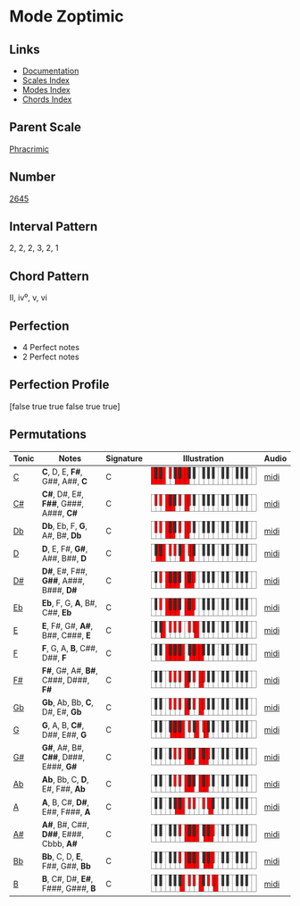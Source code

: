 # Mode Zoptimic

## Links

- [Documentation](index.md)
- [Scales Index](Scales.md)
- [Modes Index](Modes.md)
- [Chords Index](Chords.md)

## Parent Scale

[Phracrimic](ScalePhracrimic.md)

## Number

[2645](https://ianring.com/musictheory/scales/2645)

## Interval Pattern

2, 2, 2, 3, 2, 1

## Chord Pattern

II, iv⁰, v, vi

## Perfection

- 4 Perfect notes
- 2 Perfect notes

## Perfection Profile

[false true true false true true]

## Permutations

| Tonic | Notes | Signature | Illustration | Audio |
|-------|-------|-----------|--------------|-------|
| [C](ModeCNaturalZoptimic.md) | **C**, D, E, **F#**, G##, A##, **C** | C | ![CNaturalZoptimic](ModeCNaturalZoptimic.png) | [midi](https://github.com/edipermadi/music/blob/main/docs/ModeCNaturalZoptimic.mid?raw=true) |
| [C#](ModeCSharpZoptimic.md) | **C#**, D#, E#, **F##**, G###, A###, **C#** | C | ![CSharpZoptimic](ModeCSharpZoptimic.png) | [midi](https://github.com/edipermadi/music/blob/main/docs/ModeCSharpZoptimic.mid?raw=true) |
| [Db](ModeDFlatZoptimic.md) | **Db**, Eb, F, **G**, A#, B#, **Db** | C | ![DFlatZoptimic](ModeDFlatZoptimic.png) | [midi](https://github.com/edipermadi/music/blob/main/docs/ModeDFlatZoptimic.mid?raw=true) |
| [D](ModeDNaturalZoptimic.md) | **D**, E, F#, **G#**, A##, B##, **D** | C | ![DNaturalZoptimic](ModeDNaturalZoptimic.png) | [midi](https://github.com/edipermadi/music/blob/main/docs/ModeDNaturalZoptimic.mid?raw=true) |
| [D#](ModeDSharpZoptimic.md) | **D#**, E#, F##, **G##**, A###, B###, **D#** | C | ![DSharpZoptimic](ModeDSharpZoptimic.png) | [midi](https://github.com/edipermadi/music/blob/main/docs/ModeDSharpZoptimic.mid?raw=true) |
| [Eb](ModeEFlatZoptimic.md) | **Eb**, F, G, **A**, B#, C##, **Eb** | C | ![EFlatZoptimic](ModeEFlatZoptimic.png) | [midi](https://github.com/edipermadi/music/blob/main/docs/ModeEFlatZoptimic.mid?raw=true) |
| [E](ModeENaturalZoptimic.md) | **E**, F#, G#, **A#**, B##, C###, **E** | C | ![ENaturalZoptimic](ModeENaturalZoptimic.png) | [midi](https://github.com/edipermadi/music/blob/main/docs/ModeENaturalZoptimic.mid?raw=true) |
| [F](ModeFNaturalZoptimic.md) | **F**, G, A, **B**, C##, D##, **F** | C | ![FNaturalZoptimic](ModeFNaturalZoptimic.png) | [midi](https://github.com/edipermadi/music/blob/main/docs/ModeFNaturalZoptimic.mid?raw=true) |
| [F#](ModeFSharpZoptimic.md) | **F#**, G#, A#, **B#**, C###, D###, **F#** | C | ![FSharpZoptimic](ModeFSharpZoptimic.png) | [midi](https://github.com/edipermadi/music/blob/main/docs/ModeFSharpZoptimic.mid?raw=true) |
| [Gb](ModeGFlatZoptimic.md) | **Gb**, Ab, Bb, **C**, D#, E#, **Gb** | C | ![GFlatZoptimic](ModeGFlatZoptimic.png) | [midi](https://github.com/edipermadi/music/blob/main/docs/ModeGFlatZoptimic.mid?raw=true) |
| [G](ModeGNaturalZoptimic.md) | **G**, A, B, **C#**, D##, E##, **G** | C | ![GNaturalZoptimic](ModeGNaturalZoptimic.png) | [midi](https://github.com/edipermadi/music/blob/main/docs/ModeGNaturalZoptimic.mid?raw=true) |
| [G#](ModeGSharpZoptimic.md) | **G#**, A#, B#, **C##**, D###, E###, **G#** | C | ![GSharpZoptimic](ModeGSharpZoptimic.png) | [midi](https://github.com/edipermadi/music/blob/main/docs/ModeGSharpZoptimic.mid?raw=true) |
| [Ab](ModeAFlatZoptimic.md) | **Ab**, Bb, C, **D**, E#, F##, **Ab** | C | ![AFlatZoptimic](ModeAFlatZoptimic.png) | [midi](https://github.com/edipermadi/music/blob/main/docs/ModeAFlatZoptimic.mid?raw=true) |
| [A](ModeANaturalZoptimic.md) | **A**, B, C#, **D#**, E##, F###, **A** | C | ![ANaturalZoptimic](ModeANaturalZoptimic.png) | [midi](https://github.com/edipermadi/music/blob/main/docs/ModeANaturalZoptimic.mid?raw=true) |
| [A#](ModeASharpZoptimic.md) | **A#**, B#, C##, **D##**, E###, Cbbb, **A#** | C | ![ASharpZoptimic](ModeASharpZoptimic.png) | [midi](https://github.com/edipermadi/music/blob/main/docs/ModeASharpZoptimic.mid?raw=true) |
| [Bb](ModeBFlatZoptimic.md) | **Bb**, C, D, **E**, F##, G##, **Bb** | C | ![BFlatZoptimic](ModeBFlatZoptimic.png) | [midi](https://github.com/edipermadi/music/blob/main/docs/ModeBFlatZoptimic.mid?raw=true) |
| [B](ModeBNaturalZoptimic.md) | **B**, C#, D#, **E#**, F###, G###, **B** | C | ![BNaturalZoptimic](ModeBNaturalZoptimic.png) | [midi](https://github.com/edipermadi/music/blob/main/docs/ModeBNaturalZoptimic.mid?raw=true) |
